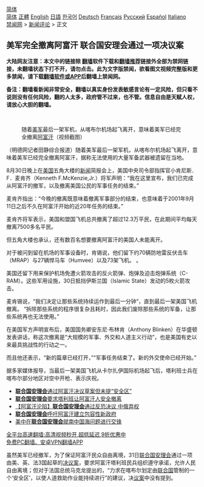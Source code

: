  <!-- 面包屑导航 --> <div class="breadcrumb"><!-- GTranslate: https://gtranslate.io/ -->  <div class="switcher notranslate">  <div class="selected">  <a href="#" onclick="return false;"> 简体</a>  </div>  <div class="option">  <a href="https://www.bannedbook.org" onclick="doGTranslate('zh-CN|zh-CN');jQuery('div.switcher div.selected a').html(jQuery(this).html());return false;" title="简体中文" class="nturl selected"> 简体</a>  <a href="https://www.bannedbook.org/zh-tw/" onclick="doGTranslate('zh-CN|zh-TW');jQuery('div.switcher div.selected a').html(jQuery(this).html());return false;" title="繁體中文" class="nturl"> 正體</a>  <a href="https://www.bannedbook.org/en/" onclick="doGTranslate('zh-CN|en');jQuery('div.switcher div.selected a').html(jQuery(this).html());return false;" title="English" class="nturl"> English</a>  <a href="https://www.bannedbook.org/ja/" onclick="doGTranslate('zh-CN|ja');jQuery('div.switcher div.selected a').html(jQuery(this).html());return false;" title="日本語" class="nturl"> 日語</a>  <a href="https://www.bannedbook.org/ko/" onclick="doGTranslate('zh-CN|ko');jQuery('div.switcher div.selected a').html(jQuery(this).html());return false;" title="한국어" class="nturl"> 한국어</a>  <a href="https://www.bannedbook.org/de/" onclick="doGTranslate('zh-CN|de');jQuery('div.switcher div.selected a').html(jQuery(this).html());return false;" title="Deutsch" class="nturl"> Deutsch</a>  <a href="https://www.bannedbook.org/fr/" onclick="doGTranslate('zh-CN|fr');jQuery('div.switcher div.selected a').html(jQuery(this).html());return false;" title="Français" class="nturl"> Français</a>  <a href="https://www.bannedbook.org/ru/" onclick="doGTranslate('zh-CN|ru');jQuery('div.switcher div.selected a').html(jQuery(this).html());return false;" title="Русский" class="nturl"> Русский</a>  <a href="https://www.bannedbook.org/es/" onclick="doGTranslate('zh-CN|es');jQuery('div.switcher div.selected a').html(jQuery(this).html());return false;" title="Español" class="nturl"> Español</a>  <a href="https://www.bannedbook.org/it/" onclick="doGTranslate('zh-CN|it');jQuery('div.switcher div.selected a').html(jQuery(this).html());return false;" title="Italiano" class="nturl"> Italiano</a>  </div>  </div>      <div class='breadcrumb-sub'><!-- Breadcrumb NavXT 6.3.0 --> <a href="https://www.bannedbook.org/" class="home">禁闻网</a> &gt; <a href="https://www.bannedbook.org/bnews/comments/" class="category">新闻评论</a> &gt; 正文</div></div><h2>美军完全撤离阿富汗 联合国安理会通过一项决议案</h2> <p class="notice"><b>大陆网友注意：本文中的链接除 <a href="https://github.com/bannedbook/fanqiang" >翻墙</a>软件下载和<a href="https://github.com/killgcd/justmysocks/blob/master/README.md">翻墙推荐</a>链接外全部为禁网链接，未翻墙状态下打不开，请勿点击。此为文字版禁闻，欲看图文视频完整版和更多禁闻，请下载<a href="https://github.com/bannedbook/fanqiang">翻墙软件或APP</a>后翻墙上禁闻网。</p><p>备注：翻墙看新闻非常安全，翻墙以真实身份发表敏感言论有一定风险，但只看不说则没有任何风险，翻的人太多，政府管不过来，也不管。信息自由是天赋人权，请放心大胆的翻墙。</b></p>  <div class="entry"> <br /> <figure><a href="https://i0.wp.com/upload-images-bucket-v64rleca837do.s3.eu-west-1.amazonaws.com/wp-content/uploads/2021/08/31192016/Screen-Shot-2021-08-31-at-15.19.39.png?fit=848%2C438&#038;ssl=1" data-caption="随着美军最后一架军机，从喀布尔机场起飞离开，意味着美军已经完全撤离阿富汗（视频截图）"></a><figcaption class="wp-caption-text">随着<a href="https://www.bannedbook.org/bnews/tag/%e7%be%8e%e5%86%9b/" class="st_tag internal_tag" rel="tag" title="标签 美军 下的日志">美军</a>最后一架军机，从喀布尔机场起飞离开，意味着美军已经完全撤离<a href="https://www.bannedbook.org/bnews/tag/%e9%98%bf%e5%af%8c%e6%b1%97/" class="st_tag internal_tag" rel="tag" title="标签 阿富汗 下的日志">阿富汗</a>（视频截图）</figcaption></figure> <p>（明德网记者田静综合报道）随着美军最后一架军机，从喀布尔机场起飞离开，意味着美军已经完全撤离阿富汗，据称无法使用的大量军备武器被遗留在当地。</p> <p>8月30日晚上在<a href="https://www.bannedbook.org/bnews/tag/%e7%be%8e%e5%9b%bd/" class="st_tag internal_tag" rel="tag" title="标签 美国 下的日志">美国</a>五角大楼的<span class='wp_keywordlink_affiliate'><a href="https://www.bannedbook.org/" title="新闻">新闻</a></span>简报会上，美国中央司令部指挥官小肯尼斯． F．麦肯齐（Kenneth F.McKenzie,Jr.）将军声明：“我在这里宣布，我们已完成从阿富汗的撤军，以及撤离美国公民的军事任务的结束。”</p> <p>麦肯齐指出：“今晚的撤离既意味着撤离军事部分的结束，也意味着于2001年9月11日之后不久在阿富汗开始的近20年任务的结束。”</p>  <p>麦肯齐将军表示，美国和盟国飞机总共撤离了超过12.3万平民，在此期间平均每天撤离7500多名平民。</p> <p>但五角大楼也承认，还有数百名想要撤离阿富汗的美国人未能离开。</p> <p>对于被问到留在机场的军事设备时，肯锡说，他们留下约70辆防地雷反伏击车（MRAP）与27辆悍马车（Humvee）以及73架飞机。 。</p>  <p>美国还留下用来保护机场免遭火箭攻击的反火箭弹、炮弹及迫击炮弹系统（C-RAM）。这些军用设施，30日抵挡伊斯兰国（Islamic State）发动的5枚火箭攻击。</p> <p>麦肯锡说，“我们决定让那些系统持续运作到最后一分钟”，直到最后一架美国飞机撤离。 “拆除那些系统的程序很复杂且耗时，因此我们废除那些系统的军备，让那些系统再也无法使用。”</p> <p>在美国军方声明宣布后，美国国务卿安东尼·布林肯（Anthony Blinken）在华盛顿发表讲话，称这次撤离是“大规模的军事、外交和人道主义行动”，也是美国有史以来最具挑战性的行动之一。</p>  <p>而且他还表示，“新的篇章已经打开，”“军事任务结束了。新的外交使命已经开始。”</p> <p>据多家媒体报导，当最后一架美国飞机从卡尔扎伊国际机场起飞后，塔利班士兵在喀布尔部分地区对空中开枪、表示庆祝。</p> <ul class='op-related-articles' title='相关阅读'> <li><a href='https://www.bannedbook.org/bnews/baitai/20210831/1616595.html' target='_blank'><b>联合国安理会</b>通过阿富汗决议草案但未提“安全区”</a></li> <li><a href='https://www.bannedbook.org/bnews/baitai/20210831/1616583.html' target='_blank'><b>联合国安理会</b>要求塔利班让阿富汗人安全撤离</a></li> <li><a href='https://www.bannedbook.org/bnews/headline/20210831/1616468.html' target='_blank'>【阿富汗沦陷】<b>联合国安理会</b>通过反恐决议 中俄弃权</a></li> <li><a href='https://www.bannedbook.org/bnews/baitai/20210817/1607935.html' target='_blank'><b>联合国安理会</b>呼吁阿富汗建立包容性新政府</a></li> <li><a href='https://www.bannedbook.org/bnews/headline/20210810/1603381.html' target='_blank'>美中在<b>联合国安理会</b>就南中国海问题进行交锋</a></li> </ul> <p class="texttj"> <a href="https://github.com/bannedbook/fanqiang/wiki/V2ray%E6%9C%BA%E5%9C%BA" target="_blank">全平台高速翻墙:高清视频秒开,超低延迟,9折优惠中</a><br/> <a href="https://github.com/bannedbook/fanqiang/wiki/%E7%A6%81%E9%97%BB%E7%BD%91%E5%AE%89%E5%8D%93%E7%BF%BB%E5%A2%99%E6%96%B0%E9%97%BBAPP" target="_blank">免费PC翻墙、安卓VPN翻墙APP</a></p> <p>虽然美军已经撤军，为了保证阿富汗民众自由离境，31日<a href="https://www.bannedbook.org/bnews/tag/%E8%81%94%E5%90%88%E5%9B%BD%E5%AE%89%E7%90%86%E4%BC%9A/" class="st_tag internal_tag" rel="tag" title="标签 联合国安理会 下的日志">联合国安理会</a>通过一项由美、英、法3国起草的<a href="https://www.bannedbook.org/bnews/tag/%E5%86%B3%E8%AE%AE%E6%A1%88/" class="st_tag internal_tag" rel="tag" title="标签 决议案 下的日志">决议案</a>，要求阿富汗塔利班民兵组织遵守承诺，允许人民自由离境；但对于法国总统马克龙提出的，“力求在喀布尔划定由<a href="https://www.bannedbook.org/bnews/tag/%e8%81%94%e5%90%88%e5%9b%bd/" class="st_tag internal_tag" rel="tag" title="标签 联合国 下的日志">联合国</a>管制的一个‘安全区’，以使人道救助作业能持续进行”的建议，决<a href="https://www.bannedbook.org/bnews/tag/%e8%ae%ae%e6%a1%88/" class="st_tag internal_tag" rel="tag" title="标签 议案 下的日志">议案</a>中没有提到。</p><a name='sharetosocial'></a>  <div style="margin-bottom:5px;padding-bottom:5px;clear:both"> <div id="archive-pix-1" class="banner-ads"> <!-- AuctionX Display platform tag START --> <div id="26318x728x90x621x_ADSLOT2" clicktrack="%%CLICK_URL_ESC%%"></div> <!-- AuctionX Display platform tag END --> </div> <div id="archive-pix-2" class="banner-ads"> <!-- AuctionX Display platform tag START --> <div id="26315x300x250x621x_ADSLOT2" clicktrack="%%CLICK_URL_ESC%%"></div> <!-- AuctionX Display platform tag END --> </div> </div>  <div id="archive-pix-1" class="banner-ads"> <!-- AuctionX Display platform tag START --> <div id="26318x728x90x621x_ADSLOT3" clicktrack="%%CLICK_URL_ESC%%"></div> <!-- AuctionX Display platform tag END --> </div> </div><!--END ENTRY--> 